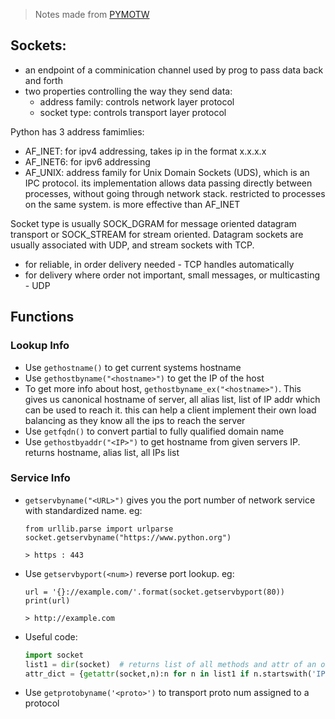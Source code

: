 > Notes made from [PYMOTW](https://pymotw.com/3/socket)

## Sockets:
  - an endpoint of a comminication channel used by prog to pass data back and forth
  - two properties controlling the way they send data:
    - address family: controls network layer protocol
    - socket type: controls transport layer protocol

Python has 3 address famimlies:
  - AF_INET: for ipv4 addressing, takes ip in the format x.x.x.x
  - AF_INET6: for ipv6 addressing
  - AF_UNIX: address family for Unix Domain Sockets (UDS), which is an IPC protocol. its implementation allows data passing directly between processes, without going through network stack. restricted to processes on the same system. is more effective than AF_INET

Socket type is usually SOCK_DGRAM for message oriented datagram transport or SOCK_STREAM for stream oriented.
Datagram sockets are usually associated with UDP, and stream sockets with TCP.
  - for reliable, in order delivery needed - TCP handles automatically
  - for delivery where order not important, small messages, or multicasting - UDP

## Functions

### Lookup Info 
  - Use ```gethostname()``` to get current systems hostname
  - Use ```gethostbyname("<hostname>")``` to get the IP of the host
  - To get more info about host, ```gethostbyname_ex("<hostname>")```. This gives us canonical hostname of server, all alias list, list of IP addr which can be used to reach it. this can help a client implement their own load balancing as they know all the ips to reach the server
  - Use ```getfqdn()``` to convert partial to fully qualified domain name
  - Use ```gethostbyaddr("<IP>")``` to get hostname from given servers IP. returns hostname, alias list, all IPs list

### Service Info
  - ```getservbyname("<URL>")``` gives you the port number of network service with standardized name. eg: 
    ```
    from urllib.parse import urlparse
    socket.getservbyname("https://www.python.org")

    > https : 443
    ```
  - Use ```getservbyport(<num>)``` reverse port lookup. eg:
    ```
    url = '{}://example.com/'.format(socket.getservbyport(80))
    print(url)

    > http://example.com
    ```
  - Useful code:
    ```python
    import socket
    list1 = dir(socket)  # returns list of all methods and attr of an obj
    attr_dict = {getattr(socket,n):n for n in list1 if n.startswith('IPPORTO_')}  # creates a dict having the proto names which start with IPPROTO, and their transport protocol number
    ``` 
  - Use ```getprotobyname('<proto>')``` to transport proto num assigned to a protocol

